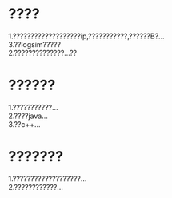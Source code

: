 # ????
1.???????????????????ip,???????????,??????B?...  
3.??logsim?????  
2.??????????????...??  
# ??????
1.???????????...    
2.????java...  
3.??c++...  

# ???????
1.???????????????????...   
2.????????????...
